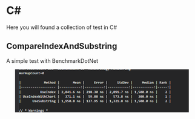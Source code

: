 # C#
Here you will found a collection of test in C#

## CompareIndexAndSubstring
A simple test with BenchmarkDotNet

<p align="center"> 
  <img src="docs/CompareIndexAndSubstring.png" alt="Capture of application " /> 
</p>
